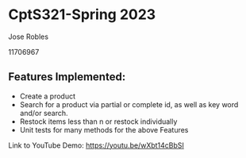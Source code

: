 # CptS321-Spring 2023

Jose Robles

11706967

## Features Implemented:
- Create a product
- Search for a product via partial or complete id, as well as key word and/or search.
- Restock items less than n or restock individually
- Unit tests for many methods for the above Features

Link to YouTube Demo: https://youtu.be/wXbt14cBbSI
